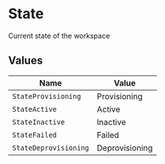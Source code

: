 # State

Current state of the workspace


## Values

| Name                  | Value                 |
| --------------------- | --------------------- |
| `StateProvisioning`   | Provisioning          |
| `StateActive`         | Active                |
| `StateInactive`       | Inactive              |
| `StateFailed`         | Failed                |
| `StateDeprovisioning` | Deprovisioning        |